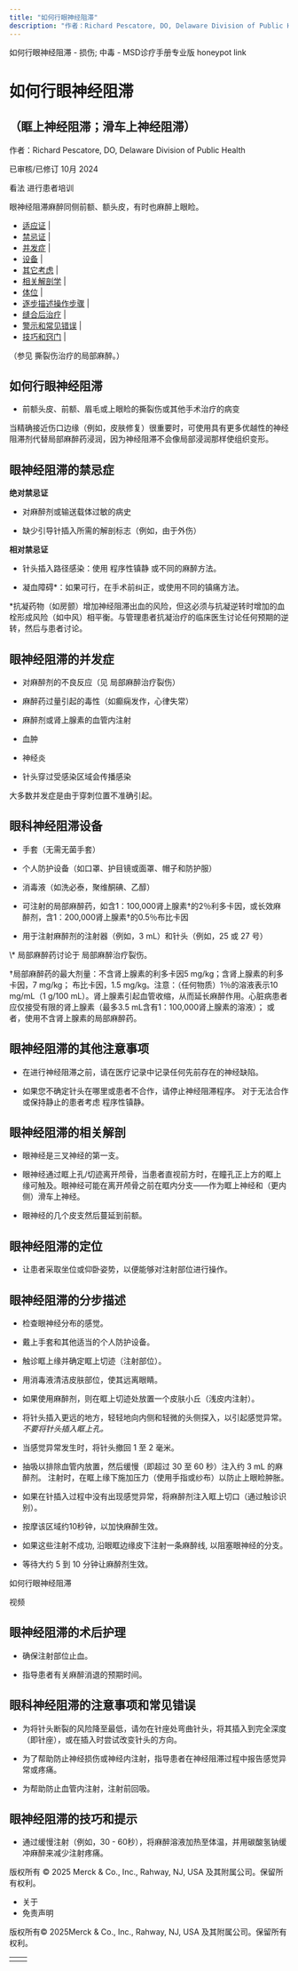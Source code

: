 ```yaml
---
title: "如何行眼神经阻滞"
description: "作者：Richard Pescatore, DO, Delaware Division of Public Health"
---
```


﻿如何行眼神经阻滞 \- 损伤; 中毒 \- MSD诊疗手册专业版 honeypot link

# 如何行眼神经阻滞

## （眶上神经阻滞；滑车上神经阻滞）

作者：Richard Pescatore, DO, Delaware Division of Public Health

已审核/已修订 10月 2024

看法 进行患者培训

眼神经阻滞麻醉同侧前额、额头皮，有时也麻醉上眼睑。

- [适应证](#适应证_v56260644_zh) \|
- [禁忌证](#禁忌证_v56260650_zh) \|
- [并发症](#并发症_v56260666_zh) \|
- [设备](#设备_v56260683_zh) \|
- [其它考虑](#其它考虑_v56260699_zh) \|
- [相关解剖学](#相关解剖学_v56260707_zh) \|
- [体位](#体位_v56260716_zh) \|
- [逐步描述操作步骤](#逐步描述操作步骤_v56260721_zh) \|
- [缝合后治疗](#缝合后治疗_v56260749_zh) \|
- [警示和常见错误](#警示和常见错误_v56260756_zh) \|
- [技巧和窍门](#技巧和窍门_v56260765_zh) \|

（参见 撕裂伤治疗的局部麻醉。）

## 如何行眼神经阻滞

- 前额头皮、前额、眉毛或上眼睑的撕裂伤或其他手术治疗的病变


当精确接近伤口边缘（例如，皮肤修复）很重要时，可使用具有更多优越性的神经阻滞剂代替局部麻醉药浸润，因为神经阻滞不会像局部浸润那样使组织变形。

## 眼神经阻滞的禁忌症

**绝对禁忌证**

- 对麻醉剂或输送载体过敏的病史

- 缺少引导针插入所需的解剖标志（例如，由于外伤）


**相对禁忌证**

- 针头插入路径感染：使用 程序性镇静 或不同的麻醉方法。

- 凝血障碍\*：如果可行，在手术前纠正，或使用不同的镇痛方法。


\*抗凝药物（如房颤）增加神经阻滞出血的风险，但这必须与抗凝逆转时增加的血栓形成风险（如中风）相平衡。与管理患者抗凝治疗的临床医生讨论任何预期的逆转，然后与患者讨论。

## 眼神经阻滞的并发症

- 对麻醉剂的不良反应（见 局部麻醉治疗裂伤）

- 麻醉药过量引起的毒性（如癫痫发作，心律失常）

- 麻醉剂或肾上腺素的血管内注射

- 血肿

- 神经炎

- 针头穿过受感染区域会传播感染


大多数并发症是由于穿刺位置不准确引起。

## 眼科神经阻滞设备

- 手套（无需无菌手套）

- 个人防护设备（如口罩、护目镜或面罩、帽子和防护服）

- 消毒液（如洗必泰，聚维酮碘、乙醇）

- 可注射的局部麻醉药，如含1：100,000肾上腺素†的2％利多卡因，或长效麻醉剂，含1：200,000肾上腺素†的0.5％布比卡因

- 用于注射麻醉剂的注射器（例如，3 mL）和针头（例如，25 或 27 号）


\\* 局部麻醉药讨论于 局部麻醉治疗裂伤。

†局部麻醉药的最大剂量：不含肾上腺素的利多卡因5 mg/kg；含肾上腺素的利多卡因，7 mg/kg； 布比卡因，1.5 mg/kg。注意：（任何物质）1％的溶液表示10 mg/mL（1 g/100 mL）。肾上腺素引起血管收缩，从而延长麻醉作用。心脏病患者应仅接受有限的肾上腺素（最多3.5 mL含有1：100,000肾上腺素的溶液）； 或者，使用不含肾上腺素的局部麻醉药。

## 眼神经阻滞的其他注意事项

- 在进行神经阻滞之前，请在医疗记录中记录任何先前存在的神经缺陷。

- 如果您不确定针头在哪里或患者不合作，请停止神经阻滞程序。 对于无法合作或保持静止的患者考虑 程序性镇静。


## 眼神经阻滞的相关解剖

- 眼神经是三叉神经的第一支。

- 眼神经通过眶上孔/切迹离开颅骨，当患者直视前方时，在瞳孔正上方的眶上缘可触及。眼神经可能在离开颅骨之前在眶内分支——作为眶上神经和（更内侧）滑车上神经。

- 眼神经的几个皮支然后蔓延到前额。


## 眼神经阻滞的定位

- 让患者采取坐位或仰卧姿势，以便能够对注射部位进行操作。


## 眼神经阻滞的分步描述

- 检查眼神经分布的感觉。

- 戴上手套和其他适当的个人防护设备。

- 触诊眶上缘并确定眶上切迹（注射部位）。

- 用消毒液清洁皮肤部位，使其远离眼睛。

- 如果使用麻醉剂，则在眶上切迹处放置一个皮肤小丘（浅皮内注射）。

- 将针头插入更远的地方，轻轻地向内侧和轻微的头侧探入，以引起感觉异常。 _不要将针头插入眶上孔。_

- 当感觉异常发生时，将针头撤回 1 至 2 毫米。

- 抽吸以排除血管内放置，然后缓慢（即超过 30 至 60 秒）注入约 3 mL 的麻醉剂。 注射时，在眶上缘下施加压力（使用手指或纱布）以防止上眼睑肿胀。

- 如果在针插入过程中没有出现感觉异常，将麻醉剂注入眶上切口（通过触诊识别）。

- 按摩该区域约10秒钟，以加快麻醉生效。

- 如果这些注射不成功, 沿眼眶边缘皮下注射一条麻醉线, 以阻塞眼神经的分支。

- 等待大约 5 到 10 分钟让麻醉剂生效。


如何行眼神经阻滞



视频

## 眼神经阻滞的术后护理

- 确保注射部位止血。

- 指导患者有关麻醉消退的预期时间。


## 眼科神经阻滞的注意事项和常见错误

- 为将针头断裂的风险降至最低，请勿在针座处弯曲针头，将其插入到完全深度（即针座），或在插入时尝试改变针头的方向。

- 为了帮助防止神经损伤或神经内注射，指导患者在神经阻滞过程中报告感觉异常或疼痛。

- 为帮助防止血管内注射，注射前回吸。


## 眼神经阻滞的技巧和提示

- 通过缓慢注射（例如，30 - 60秒），将麻醉溶液加热至体温，并用碳酸氢钠缓冲麻醉来减少注射疼痛。




版权所有 © 2025
Merck & Co., Inc., Rahway, NJ, USA 及其附属公司。保留所有权利。

- 关于
- 免责声明

版权所有© 2025Merck & Co., Inc., Rahway, NJ, USA 及其附属公司。保留所有权利。

|     |     |
| --- | --- |
|  |  |
